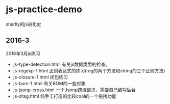 # js-practice-demo
sharlly的js进化史

## 2016-3 
2016年3月js练习
* js-type-detection.html   有关js数据类型的检查。
* js-regexp-1.html 正则表达式的练习(reg的两个方法和string的三个正则方法)
* js-closure-1.html 闭包练习
* js-bom-1.html 有关BOM的一些对象
* js-jsonp-cross.html 一个Jsonp跨域请求，需要自己编写后台
* js-drag.html 纯手工打造的比较cool的一个拖拽功能